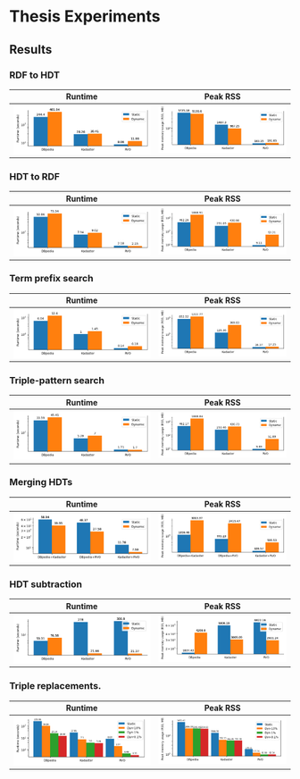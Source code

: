 # Thesis Experiments

## Results

### RDF to HDT 

|Runtime|Peak RSS|
|---|---|
|![](./figures/e1-rdf2hdt-runtime.png)|![](./figures/e1-rdf2hdt-peakmem.png)|

### HDT to RDF 

|Runtime|Peak RSS|
|---|---|
|![](./figures/e2-hdt2rdf-runtime.png)|![](./figures/e2-hdt2rdf-peakmem.png)|

### Term prefix search

|Runtime|Peak RSS|
|---|---|
|![](./figures/e3-term-prefix-search-runtime.png)|![](./figures/e3-term-prefix-search-peakmem.png)|

### Triple-pattern search

|Runtime|Peak RSS|
|---|---|
|![](./figures/e4-triple-pattern-search-runtime.png)|![](./figures/e4-triple-pattern-search-peakmem.png)|

### Merging HDTs 

|Runtime|Peak RSS|
|---|---|
|![](./figures/e5-hdt-union-runtime.png)|![](./figures/e5-hdt-union-peakmem.png)|

### HDT subtraction

|Runtime|Peak RSS|
|---|---|
|![](./figures/e6-hdt-subtraction-runtime.png)|![](./figures/e6-hdt-subtraction-peakmem.png)|

### Triple replacements. 

|Runtime|Peak RSS|
|---|---|
|![](./figures/e7-triple-updates-runtime.png)|![](./figures/e7-triple-updates-peakmem.png)|
